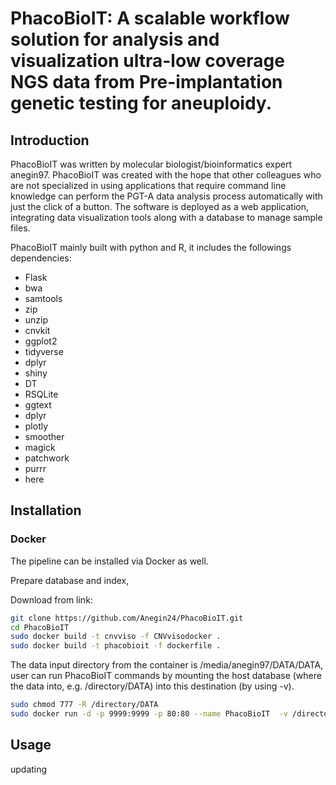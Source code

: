 # PhacoBioIT: A scalable workflow solution for analysis and visualization ultra-low coverage NGS data from Pre-implantation genetic testing for aneuploidy.
## Introduction
PhacoBioIT was written by molecular biologist/bioinformatics expert anegin97. PhacoBioIT was created with the hope that other colleagues who are not specialized in using applications that require command line knowledge can perform the PGT-A data analysis process automatically with just the click of a button. The software is deployed as a web application, integrating data visualization tools along with a database to manage sample files.

PhacoBioIT mainly built with python and R, it includes the followings dependencies:
* Flask
* bwa
* samtools
* zip
* unzip
* cnvkit
* ggplot2
* tidyverse
* dplyr
* shiny
* DT
* RSQLite
* ggtext
* dplyr
* plotly
* smoother
* magick
* patchwork
* purrr
* here
## Installation
### Docker
The pipeline can be installed via Docker as well.

Prepare database and index,

Download from link:
```bash
git clone https://github.com/Anegin24/PhacoBioIT.git
cd PhacoBioIT
sudo docker build -t cnvviso -f CNVvisodocker .
sudo docker build -t phacobioit -f dockerfile .
```

The data input directory from the container is /media/anegin97/DATA/DATA, user can run PhacoBioIT commands by mounting the host database (where the data into, e.g. /directory/DATA) into this destination (by using -v).
```bash
sudo chmod 777 -R /directory/DATA
sudo docker run -d -p 9999:9999 -p 80:80 --name PhacoBioIT  -v /directory/DATA:/media/anegin97/DATA/DATA PhacoBioIT
```
## Usage
updating
